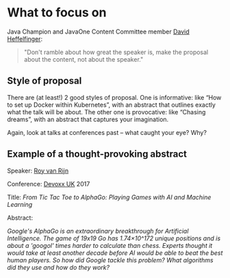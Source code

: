 # What to focus on

Java Champion and JavaOne Content Committee member [David Heffelfinger](https://twitter.com/ensode):

> "Don't ramble about how great the speaker is, make the proposal about the content, not about the speaker."

## Style of proposal

There are (at least!) 2 good styles of proposal. One is informative: like “How to set up Docker within Kubernetes”, with an abstract that outlines exactly what the talk will be about. The other one is provocative: like “Chasing dreams”, with an abstract that captures your imagination.

Again, look at talks at conferences past – what caught your eye? Why?

## Example of a thought-provoking abstract

Speaker: [Roy van Rijn](https://twitter.com/royvanrijn)

Conference: [Devoxx UK](http://devoxx.co.uk/) 2017

Title: *From Tic Tac Toe to AlphaGo: Playing Games with AI and Machine Learning*

Abstract:

*Google's AlphaGo is an extraordinary breakthrough for Artificial Intelligence. The game of 19x19 Go has 1.74×10^172 unique positions and is about a 'googol' times harder to calculate than chess. Experts thought it would take at least another decade before AI would be able to beat the best human players. So how did Google tackle this problem? What algorithms did they use and how do they work?*

